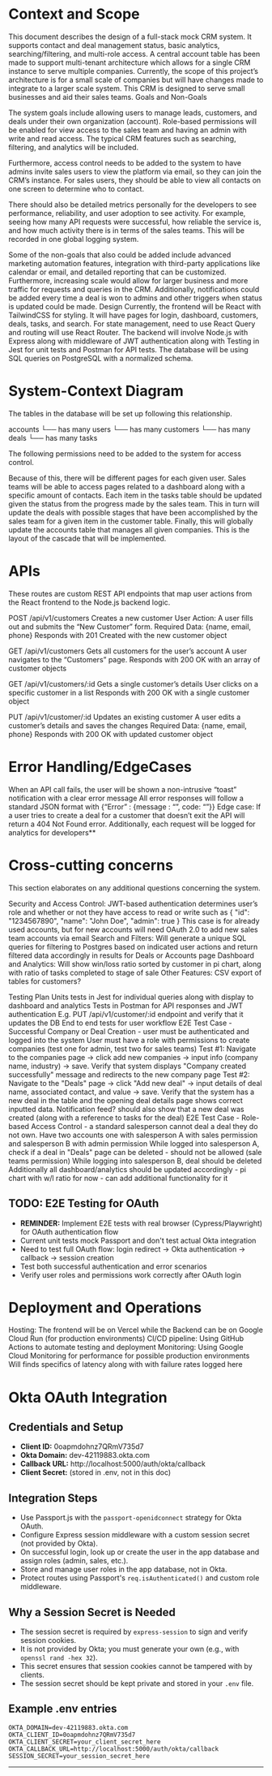 # Context and Scope
This document describes the design of a full-stack mock CRM system. It supports contact and deal management status, basic analytics, searching/filtering, and multi-role access. A central account table has been made to support multi-tenant architecture which allows for a single CRM instance to serve multiple companies. Currently, the scope of this project’s architecture is for a small scale of companies but will have changes made to integrate to a larger scale system. This CRM is designed to serve small businesses and aid their sales teams.
Goals and Non-Goals

The system goals include allowing users to manage leads, customers, and deals under their own organization (account). Role-based permissions will be enabled for view access to the sales team and having an admin with write and read access. The typical CRM features such as searching, filtering, and analytics will be included. 

Furthermore, access control needs to be added to the system to have admins invite sales users to view the platform via email, so they can join the CRM’s instance. For sales users, they should be able to view all contacts on one screen to determine who to contact. 

There should also be detailed metrics personally for the developers to see performance, reliability, and user adoption to see activity. For example, seeing how many API requests were successful, how reliable the service is, and how much activity there is in terms of the sales teams. This will be recorded in one global logging system.

Some of the non-goals that also could be added include advanced marketing automation features, integration with third-party applications like calendar or email, and detailed reporting that can be customized. Furthermore, increasing scale would allow for larger business and more traffic for requests and queries in the CRM. Additionally, notifications could be added every time a deal is won to admins and other triggers when status is updated could be made.
Design
Currently, the frontend will be React with TailwindCSS for styling. It will have pages for login, dashboard, customers, deals, tasks, and search. For state management, need to use React Query and routing will use React Router. The backend will involve Node.js with Express along with middleware of JWT authentication along with Testing in Jest for unit tests and Postman for API tests. The database will be using SQL queries on PostgreSQL with a normalized schema.


# System-Context Diagram
The tables in the database will be set up following this relationship.

accounts 
└── has many users 
└── has many customers
 └── has many deals 
└── has many tasks

The following permissions need to be added to the system for access control.



Because of this, there will be different pages for each given user. Sales teams will be able to access pages related to a dashboard along with a specific amount of contacts. Each item in the tasks table should be updated given the status from the progress made by the sales team. This in turn will update the deals with possible stages that have been accomplished by the sales team for a given item in the customer table. Finally, this will globally update the accounts table that manages all given companies. This is the layout of the cascade that will be implemented.

# APIs

These routes are custom REST API endpoints that map user actions from the React frontend to the Node.js backend logic.

POST /api/v1/customers
Creates a new customer
User Action: A user fills out and submits the “New Customer” form.
Required Data: {name, email, phone}
Responds with 201 Created with the new customer object

GET /api/v1/customers
Gets all customers for the user’s account
A user navigates to the “Customers” page.
Responds with 200 OK with an array of customer objects

GET /api/v1/customers/:id
Gets a single customer’s details
User clicks on a specific customer in a list
Responds with 200 OK with a single customer object

PUT /api/v1/customer/:id
 Updates an existing customer
A user edits a customer’s details and saves the changes
Required Data: {name, email, phone}
Responds with 200 OK with updated customer object

# Error Handling/EdgeCases
When an API call fails, the user will be shown a non-intrusive “toast” notification with a clear error message
All error responses will follow a standard JSON format with {“Error” : {message : “”, code: “”}}
Edge case: If a user tries to create a deal for a customer that doesn’t exit the API will return a 404 Not Found error.
Additionally, each request will be logged for analytics for developers**


# Cross-cutting concerns
This section elaborates on any additional questions concerning the system.

Security and Access Control: JWT-based authentication determines user’s role and whether or not they have access to read or write such as { "id": "1234567890", "name": "John Doe", "admin": true }
This case is for already used accounts, but for new accounts will need OAuth 2.0 to add new sales team accounts via email
Search and Filters: Will generate a unique SQL queries for filtering to Postgres based on indicated user actions and return filtered data accordingly in results for Deals or Accounts page
Dashboard and Analytics: Will show win/loss ratio sorted by customer in pi chart, along with ratio of tasks completed to stage of sale
Other Features: CSV export of tables for customers? 

Testing Plan 
Units tests in Jest for individual queries along with display to dashboard and analytics
Tests in Postman for API responses and JWT authentication
E.g. PUT /api/v1/customer/:id endpoint and verify that it updates the DB
End to end tests for user workflow
E2E Test Case - Successful Company or Deal Creation - user must be authenticated and logged into the system
User must have a role with permissions to create companies (test one for admin, test two for sales teams)
Test #1: Navigate to the companies page -> click add new companies -> input info (company name, industry) -> save. Verify that system displays "Company created successfully" message and redirects to the new company page
Test #2: Navigate to the "Deals" page -> click "Add new deal" -> input details of deal name, associated contact, and value -> save. Verify that the system has a new deal in the table and the opening deal details page shows correct inputted data. Notification feed? should also show that a new deal was created (along with a reference to tasks for the deal)
E2E Test Case - Role-based Access Control - a standard salesperson cannot deal a deal they do not own. 
Have two accounts one with salesperson A with sales permission and salesperson B with admin permission
While logged into salesperson A, check if a deal in "Deals" page can be deleted - should not be allowed (sale teams permission)
While logging into salesperson B, deal should be deleted 
Additionally all dashboard/analytics should be updated accordingly - pi chart with w/l ratio for now - can add additional functionality for it

## TODO: E2E Testing for OAuth
- **REMINDER:** Implement E2E tests with real browser (Cypress/Playwright) for OAuth authentication flow
- Current unit tests mock Passport and don't test actual Okta integration
- Need to test full OAuth flow: login redirect → Okta authentication → callback → session creation
- Test both successful authentication and error scenarios
- Verify user roles and permissions work correctly after OAuth login


# Deployment and Operations
Hosting: The frontend will be on Vercel while the Backend can be on Google Cloud Run (for production environments)
CI/CD pipeline: Using GitHub Actions to automate testing and deployment
Monitoring: Using Google Cloud Monitoring for performance for possible production environments
Will finds specifics of latency along with with failure rates logged here

# Okta OAuth Integration

## Credentials and Setup
- **Client ID:** 0oapmdohnz7QRmV735d7
- **Okta Domain:** dev-42119883.okta.com
- **Callback URL:** http://localhost:5000/auth/okta/callback
- **Client Secret:** (stored in .env, not in this doc)

## Integration Steps
- Use Passport.js with the `passport-openidconnect` strategy for Okta OAuth.
- Configure Express session middleware with a custom session secret (not provided by Okta).
- On successful login, look up or create the user in the app database and assign roles (admin, sales, etc.).
- Store and manage user roles in the app database, not in Okta.
- Protect routes using Passport's `req.isAuthenticated()` and custom role middleware.

## Why a Session Secret is Needed
- The session secret is required by `express-session` to sign and verify session cookies.
- It is not provided by Okta; you must generate your own (e.g., with `openssl rand -hex 32`).
- This secret ensures that session cookies cannot be tampered with by clients.
- The session secret should be kept private and stored in your `.env` file.

## Example .env entries
```
OKTA_DOMAIN=dev-42119883.okta.com
OKTA_CLIENT_ID=0oapmdohnz7QRmV735d7
OKTA_CLIENT_SECRET=your_client_secret_here
OKTA_CALLBACK_URL=http://localhost:5000/auth/okta/callback
SESSION_SECRET=your_session_secret_here
```

---
